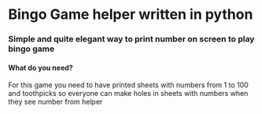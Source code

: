 Bingo Game helper written in python
===================================

### Simple and quite elegant way to print number on screen to play bingo game

#### What do you need?
For this game you need to have printed sheets with numbers from 1 to 100
and toothpicks so everyone can make holes in sheets with numbers
when they see number from helper
